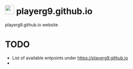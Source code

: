 # <img width=auto height="30" src="https://raw.githubusercontent.com/PlayerG9/playerg9.github.io/master/README.assets/repo-icon.png" alt="" /> playerg9.github.io
 playerg9.github.io website
 

# TODO
- List of available entpoints under https://playerg9.github.io
- 
